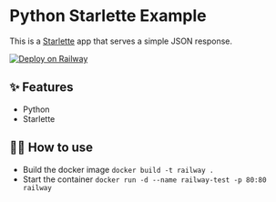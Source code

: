 # Python Starlette Example

This is a [Starlette](https://www.starlette.io/) app that serves a simple JSON response.

[![Deploy on Railway](https://railway.app/button.svg)](https://railway.app/new?template=https%3A%2F%2Fgithub.com%2Frailwayapp%2Fexamples%2Ftree%2Fmaster%2Fexamples%2Fstarlette)

## ✨ Features

- Python
- Starlette

## 💁‍♀️ How to use
- Build the docker image `docker build -t railway .`
- Start the container `docker run -d --name railway-test -p 80:80 railway`
